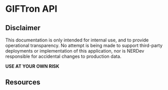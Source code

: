 # GIFTron API

## Disclaimer

This documentation is only intended for internal use, and to provide operational transparency. No attempt is being made to support third-party deployments or implementation of this application, nor is NERDev responsible for accidental changes to production data.

**USE AT YOUR OWN RISK**

## Resources